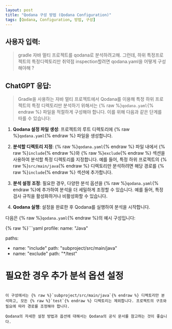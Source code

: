 ```yaml
---
layout: post
title: "Qodana 구성 방법 (Qodana Configuration)"
tags: [Qodana, Configuration, 방법, 구성]
---
```


## 사용자 입력:
> gradle 자바 멀티 프로젝트를 qodana로 분석하려고해. 그런데,  하위 특정프로젝트의 특정디렉토리만 취약점 inspection할려면 qodana.yaml을 어떻게 구성해야해 ? 

## ChatGPT 응답:
> Gradle을 사용하는 자바 멀티 프로젝트에서 Qodana를 이용해 특정 하위 프로젝트의 특정 디렉토리만 분석하기 위해서는 {% raw %}`qodana.yaml`{% endraw %} 파일을 적절하게 구성해야 합니다. 이를 위해 다음과 같은 단계를 따를 수 있습니다:

1. **Qodana 설정 파일 생성**: 프로젝트의 루트 디렉토리에 {% raw %}`qodana.yaml`{% endraw %} 파일을 생성합니다.

2. **분석할 디렉토리 지정**: {% raw %}`qodana.yaml`{% endraw %} 파일 내에서 {% raw %}`include`{% endraw %}와 {% raw %}`exclude`{% endraw %} 섹션을 사용하여 분석할 특정 디렉토리를 지정합니다. 예를 들어, 특정 하위 프로젝트의 {% raw %}`src/main/java`{% endraw %} 디렉토리만 분석하려면 해당 경로를 {% raw %}`include`{% endraw %} 섹션에 추가합니다.

3. **분석 설정 조정**: 필요한 경우, 다양한 분석 옵션을 {% raw %}`qodana.yaml`{% endraw %}에 추가하여 분석을 더 세밀하게 조정할 수 있습니다. 예를 들어, 특정 검사 규칙을 활성화하거나 비활성화할 수 있습니다.

4. **Qodana 실행**: 설정을 완료한 후 Qodana를 실행하여 분석을 시작합니다.

다음은 {% raw %}`qodana.yaml`{% endraw %}의 예시 구성입니다:

{% raw %}```yaml
profile:
  name: "Java"

paths:
  - name: "include"
    path: "subproject/src/main/java"
  - name: "exclude"
    path: "*/test"

# 필요한 경우 추가 분석 옵션 설정
```{% endraw %}

이 구성에서는 {% raw %}`subproject/src/main/java`{% endraw %} 디렉토리만 분석하고, 모든 {% raw %}`test`{% endraw %} 디렉토리는 제외합니다. 프로젝트의 구조와 필요에 따라 경로를 조정해야 합니다.

Qodana의 자세한 설정 방법과 옵션에 대해서는 Qodana의 공식 문서를 참고하는 것이 좋습니다.

